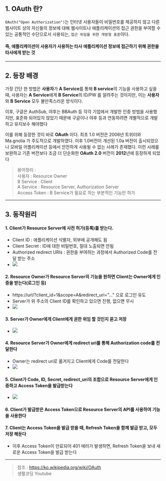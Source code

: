 ## 1. OAuth 란?
`OAuth("Open Authorization")`는 인터넷 사용자들이 비밀번호를 제공하지 않고 다른 웹사이트 상의 자신들의 정보에 대해 웹사이트나 애플리케이션의 접근 권한을 부여할 수 있는 공통적인 수단으로서 사용되는, `접근 위임을 위한 개방형 표준`이다.

#### 즉, 애플리케이션이 사용자가 사용하는 타사 애플리케이션 정보에 접근하기 위해 권한을 타사에게 받는 것

---

## 2. 등장 배경
가장 간단 한 방법은 **사용자**가 **A Service**를 통해 **B service**의 기능을 사용하고 싶을 때, 사용자는 **A Service**에게 **B Service**의 ID/PW 를 알려주는 것이지만, 이는 **사용자**와 **B Service** 모두 불만족스러운 방식이다.

이후, 구글은 AuthSub, 야후는 BBAuth 등 각각 기업에서 개발한 인증 방법을 사용했지만, 표준화 되어있지 않았기 때문에 구글이나 야후 등과 연동하려면 개별적으로 개발하고 유지보수 해야했다

이를 위해 등장한 것이 바로 **OAuth** 이다. 최초 1.0 버전은 2006년 트위터와 Ma.gnolia 가 주도적으로 개발하였다. 이후 1.0버전이 개선된 1.0a 버전이 출시되었으나 모바일 어플리케이션 등에서 안전하게 사용될 수 없는 사례가 존재했다. 이런 사례를 보완하고 기존 버전보다 조금 더 단순화한 **OAuth 2.0** 버전이 **2012**년에 등장하게 되었다


> 용어정리 :  
> 사용자 : Resource Owner  
> B Service : Client  
> A Service : Resource Server, Authorization Server  
> Access Token : B Service가 필요로 하는 부분적인 기능만 허가  
 
 ---

## 3. 동작원리

#### 1. Client가 Resource Server에 사전 허가(등록)를 받는다.
- Client ID : 애플리케이션 식별자, 외부에 공개해도 됨
- Client Secret : ID에 대한 비밀번호, 절대 노출되면 안됨
- Authorized redirect URIs : 권한을 부여하는 과정에서 Authorized Code를 전달 받는 주소
- ![](https://velog.velcdn.com/images/k-minsik/post/de840de8-16bb-4cec-b4fb-caadb60afac7/image.png)


#### 2. Resource Owner가 Resource Server의 기능을 원하면 Client는 Owner에게 인증을 받는다(로그인 등)
- https://url/?client_id=1&scope=A&redirect_uri="..." 으로 로그인 유도
- Server가 위 주소의 Client ID를 확인하고 있으면 진행, 없으면 무시
- ![](https://velog.velcdn.com/images/k-minsik/post/c77fdec3-767d-442e-a0ba-79705c0ab953/image.png)


#### 3. Server가 Owner에게 Client에게 권한 위임 할 것인지 묻고 저장  
- ![](https://velog.velcdn.com/images/k-minsik/post/1b81d9c2-5253-41d4-bf73-d0cfdb2be58f/image.png)


#### 4. Resource Server가 Owner에게 redirect uri를 통해 Authorization code를 전달한다
- Owner는 redirect uri로 옮겨지고 Client에게 Code를 전달한다
- ![](https://velog.velcdn.com/images/k-minsik/post/3b6f7bef-945f-4fb0-81ec-95b7d03a4610/image.png)


#### 5. Client가 Code, ID, Secret, redirect_uri의 조합으로 Resource Server에게 인증하고 Access Token을 발급받는다
- ![](https://velog.velcdn.com/images/k-minsik/post/97e69e27-0b3a-410d-bdcc-5d71fdc831b1/image.png)

#### 6. Client가 발급받은 Access Token으로 Resource Server의 API를 사용하여 기능을 사용한다

#### 7. Client는 Access Token을 발급 받을 때, Refresh Token을 함께 발급 받고, 모두 저장 해둔다
- 이후 Access Token이 만료되어 401 에러가 발생하면, Refresh Token을 보내 새로운 Access Token을 발급 받는다




---


> 참조 :
> https://ko.wikipedia.org/wiki/OAuth  
> 생활코딩 Youtube
